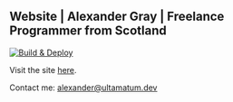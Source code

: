 ## **Website | Alexander Gray | Freelance Programmer from Scotland**

[![Build & Deploy](https://github.com/ultamatum/Website/actions/workflows/firebase-hosting-merge.yml/badge.svg)](https://github.com/ultamatum/Website/actions/workflows/firebase-hosting-merge.yml)


Visit the site [here](https://www.ultamatum.dev).

Contact me:
<alexander@ultamatum.dev>

